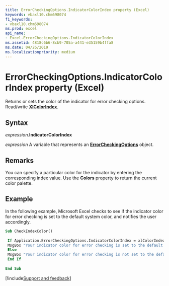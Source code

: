 ```yaml
---
title: ErrorCheckingOptions.IndicatorColorIndex property (Excel)
keywords: vbaxl10.chm698074
f1_keywords:
- vbaxl10.chm698074
ms.prod: excel
api_name:
- Excel.ErrorCheckingOptions.IndicatorColorIndex
ms.assetid: 4818c6b6-8cb9-705a-a441-e35159b4ffa8
ms.date: 04/26/2019
ms.localizationpriority: medium
---
```



# ErrorCheckingOptions.IndicatorColorIndex property (Excel)

Returns or sets the color of the indicator for error checking options. Read/write **[XlColorIndex](Excel.XlColorIndex.md)**.


## Syntax

_expression_.**IndicatorColorIndex**

_expression_ A variable that represents an **[ErrorCheckingOptions](Excel.ErrorCheckingOptions.md)** object.


## Remarks

You can specify a particular color for the indicator by entering the corresponding index value. Use the **Colors** property to return the current color palette.


## Example

In the following example, Microsoft Excel checks to see if the indicator color for error checking is set to the default system color, and notifies the user accordingly.

```vb
Sub CheckIndexColor() 
 
 If Application.ErrorCheckingOptions.IndicatorColorIndex = xlColorIndexAutomatic Then 
 MsgBox "Your indicator color for error checking is set to the default system color." 
 Else 
 MsgBox "Your indicator color for error checking is not set to the default system color." 
 End If 
 
End Sub
```



[!include[Support and feedback](~/includes/feedback-boilerplate.md)]